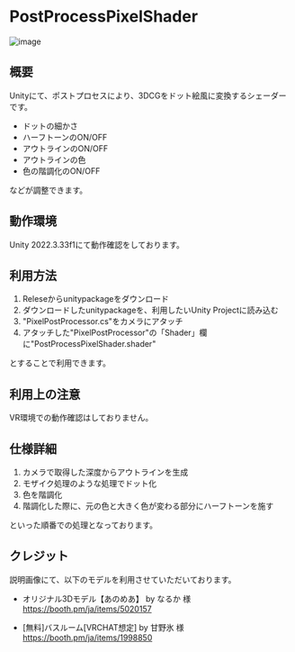 # PostProcessPixelShader
![image](https://github.com/user-attachments/assets/45f9c531-8982-4559-916b-a65f42653f2d)

## 概要
Unityにて、ポストプロセスにより、3DCGをドット絵風に変換するシェーダーです。  

- ドットの細かさ
- ハーフトーンのON/OFF
- アウトラインのON/OFF
- アウトラインの色
- 色の階調化のON/OFF

などが調整できます。

## 動作環境
Unity 2022.3.33f1にて動作確認をしております。  

## 利用方法
1. Releseからunitypackageをダウンロード
2. ダウンロードしたunitypackageを、利用したいUnity Projectに読み込む
3. "PixelPostProcessor.cs"をカメラにアタッチ
4. アタッチした"PixelPostProcessor"の「Shader」欄に"PostProcessPixelShader.shader"

とすることで利用できます。

## 利用上の注意
VR環境での動作確認はしておりません。

## 仕様詳細
1. カメラで取得した深度からアウトラインを生成
2. モザイク処理のような処理でドット化
3. 色を階調化
4. 階調化した際に、元の色と大きく色が変わる部分にハーフトーンを施す

といった順番での処理となっております。

## クレジット
説明画像にて、以下のモデルを利用させていただいております。
- オリジナル3Dモデル【あのめあ】 by なるか 様
  https://booth.pm/ja/items/5020157

- [無料]バスルーム[VRCHAT想定] by 甘野氷 様
  https://booth.pm/ja/items/1998850
